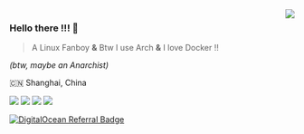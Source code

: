 <img align="right" src="https://github-readme-stats.vercel.app/api?username=ravachol-yang&show_icons=true&icon_color=805AD5&text_color=718096&bg_color=ffffff" />

### Hello there !!! 👋
> A Linux Fanboy **&** Btw I use Arch **&** I love Docker !!

_(btw, maybe an Anarchist)_

:cn: Shanghai, China

[![](https://img.shields.io/badge/Desktop-Arch%20Linux-33aadd?style=flat-square&logo=arch-linux&logoColor=ffffff)](https://www.archlinux.org/)
[![](https://img.shields.io/badge/Server-Debian%2011-dd4814?style=flat-square&logo=debian&logoColor=ffffff)](https://www.debian.org/)
[![](https://img.shields.io/badge/Bilibili-Ravachol-E6162D?style=flat-square&logo=bilibili&logoColor=ffffff)](https://space.bilibili.com/442263994)
[![](https://img.shields.io/badge/Telegram-Ravachol-00A1D6?style=flat-square&logo=telegram&logoColor=ffffff)](https://t.me/ravachol_yang)

[![DigitalOcean Referral Badge](https://web-platforms.sfo2.digitaloceanspaces.com/WWW/Badge%202.svg)](https://www.digitalocean.com/?refcode=835379d82fb8&utm_campaign=Referral_Invite&utm_medium=Referral_Program&utm_source=badge)
